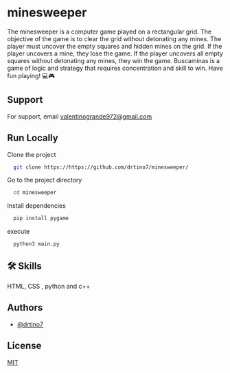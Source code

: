 
# minesweeper

The minesweeper is a computer game played on a rectangular grid. The objective of the game is to clear the grid without detonating any mines. The player must uncover the empty squares and hidden mines on the grid. If the player uncovers a mine, they lose the game. If the player uncovers all empty squares without detonating any mines, they win the game. Buscaminas is a game of logic and strategy that requires concentration and skill to win. Have fun playing! 💻🎮




## Support

For support, email valentinogrande972@gmail.com


## Run Locally

Clone the project

```bash
  git clone https://https://github.com/drtino7/minesweeper/
```

Go to the project directory

```bash
  cd minesweeper
```

Install dependencies

```bash
  pip install pygame
```

execute

```bash
  python3 main.py
```


## 🛠 Skills
HTML, CSS , python and c++


## Authors

- [@drtino7](https://www.github.com/drtino7)


## License

[MIT](https://choosealicense.com/licenses/mit/)

